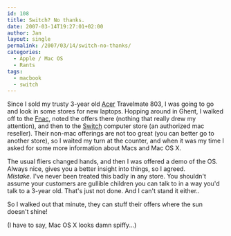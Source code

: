 ```yaml
---
id: 108
title: Switch? No thanks.
date: 2007-03-14T19:27:01+02:00
author: Jan
layout: single
permalink: /2007/03/14/switch-no-thanks/
categories:
  - Apple / Mac OS
  - Rants
tags:
  - macbook
  - switch
---
```

Since I sold my trusty 3-year old [Acer](http://www.acer.com/) Travelmate 803, I was going to go and look in some stores for new laptops. Hopping around in Ghent, I walked off to the [Fnac](http://www.fnac.be), noted the offers there (nothing that really drew my attention), and then to the [Switch](http://www.switchshops.be) computer store (an authorized mac reseller). Their non-mac offerings are not too great (you can better go to another store), so I waited my turn at the counter, and when it was my time I asked for some more information about Macs and Mac OS X. 

The usual fliers changed hands, and then I was offered a demo of the OS. Always nice, gives you a better insight into things, so I agreed.  
_Mistake_. I've never been treated this badly in any store. You shouldn't assume your customers are gullible children you can talk to in a way you'd talk to a 3-year old. That's just not done. And I can't stand it either.. 

So I walked out that minute, they can stuff their offers where the sun doesn't shine!

(I have to say, Mac OS X looks damn spiffy...)